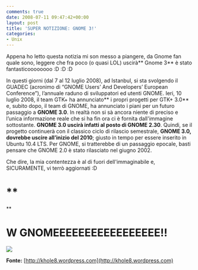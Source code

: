 ```yaml
---
comments: true
date: 2008-07-11 09:47:42+00:00
layout: post
title: 'SUPER NOTIZIONE: GNOME 3!'
categories:
- Unix
---
```


Appena ho letto questa notizia mi son messo a piangere, da Gnome fan quale sono, leggere che fra poco (o quasi LOL) uscirà** Gnome 3** è stato fantasticoooooooo :D :D :D

In questi giorni (dal 7 al 12 luglio 2008), ad Istanbul, si sta svolgendo il GUADEC (acronimo di “GNOME Users’ And Developers’ European Conference”), l’annuale raduno di sviluppatori ed utenti GNOME. Ieri, 10 luglio 2008, il team GTK+ ha annunciato** i propri progetti per GTK+ 3.0** e, subito dopo, il team di GNOME, ha annunciato i piani per un futuro passaggio a **GNOME 3.0**. In realtà non si sà ancora niente di preciso e l’unica informazione reale che si ha fin ora ci è fornita dall'immagine sottostante. **GNOME 3.0 uscirà infatti al posto di GNOME 2.30**. Quindi, se il progetto continuerà con il classico ciclo di rilascio semestrale, **GNOME 3.0, dovrebbe uscire all’inizio del 2010**; giusto in tempo per essere inserito in Ubuntu 10.4 LTS. Per GNOME, si tratterebbe di un passaggio epocale, basti pensare che GNOME 2.0 è stato rilasciato nel giugno 2002.

Che dire, la mia contentezza è al di fuori dell'immaginabile e, SICURAMENTE, vi terrò aggiornati :D


# **
**




# **W GNOMEEEEEEEEEEEEEEEEE!!**


[![](http://www.allfreeportal.com/imghost/thumbs/925954gnome3.jpg)](http://www.allfreeportal.com/imghost/viewer.php?id=925954gnome3.jpg)

**Fonte:**
[http://khole8.wordpress.com](http://khole8.wordpress.com)
